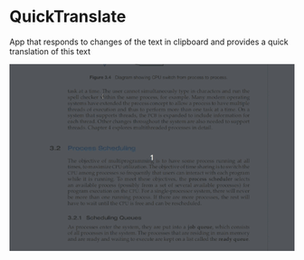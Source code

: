 # QuickTranslate

App that responds to changes of the text in clipboard and provides a quick translation of this text 

![example image](https://github.com/Nymfeparakit/QuickTranslate/blob/master/quicktranslate-example-65.gif)
